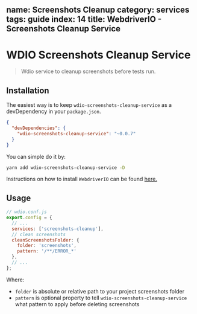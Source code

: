 name: Screenshots Cleanup
category: services
tags: guide
index: 14
title: WebdriverIO - Screenshots Cleanup Service
---

WDIO Screenshots Cleanup Service
============================

> Wdio service to cleanup screenshots before tests run.

## Installation

The easiest way is to keep `wdio-screenshots-cleanup-service` as a devDependency in your `package.json`.

```json
{
  "devDependencies": {
    "wdio-screenshots-cleanup-service": "~0.0.7"
  }
}
```

You can simple do it by:

```bash
yarn add wdio-screenshots-cleanup-service -D
```

Instructions on how to install `WebdriverIO` can be found [here.](http://webdriver.io/guide/getstarted/install.html)

## Usage

```js
// wdio.conf.js
export.config = {
  // ...
  services: ['screenshots-cleanup'],
  // clean screenshots
  cleanScreenshotsFolder: {
    folder: 'screenshots',
    pattern: '/**/ERROR_*'
  },
  // ...
};
```

Where:
  - `folder` is absolute or relative path to your project screenshots folder
  - `pattern` is optional property to tell `wdio-screenshots-cleanup-service` what pattern to apply before deleting screenshots
